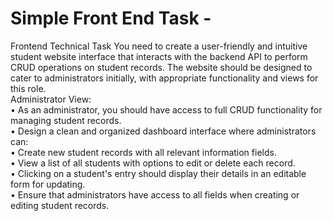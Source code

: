 # Simple Front End Task - 

Frontend Technical Task
You need to create a user-friendly and intuitive student website interface that interacts with the backend API to perform CRUD operations on student records. The website should be designed to cater to administrators initially, with appropriate functionality and views for this role.
<br>
Administrator View:<br>
	•	As an administrator, you should have access to full CRUD functionality for managing student records.<br>
	•	Design a clean and organized dashboard interface where administrators can:<br>
	•	Create new student records with all relevant information fields.<br>
	•	View a list of all students with options to edit or delete each record.<br>
	•	Clicking on a student's entry should display their details in an editable form for updating.<br>
	•	Ensure that administrators have access to all fields when creating or editing student records.


